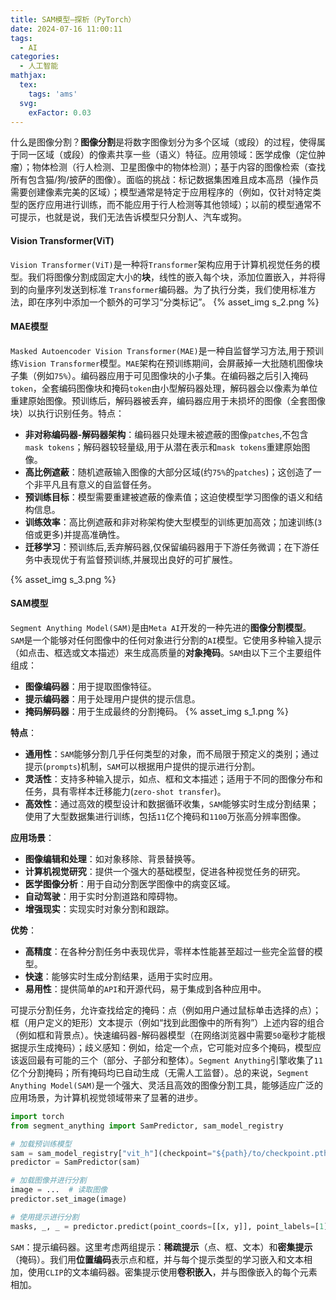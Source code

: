 ```yaml
---
title: SAM模型—探析（PyTorch）
date: 2024-07-16 11:00:11
tags:
  - AI
categories:
  - 人工智能
mathjax:
  tex:
    tags: 'ams'
  svg:
    exFactor: 0.03
---
```


什么是图像分割？**图像分割**是将数字图像划分为多个区域（或段）的过程，使得属于同一区域（或段）的像素共享一些（语义）特征。应用领域：医学成像（定位肿瘤）；物体检测（行人检测、卫星图像中的物体检测）；基于内容的图像检索（查找所有包含猫/狗/披萨的图像）。面临的挑战：标记数据集困难且成本高昂（操作员需要创建像素完美的区域）；模型通常是特定于应用程序的（例如，仅针对特定类型的医疗应用进行训练，而不能应用于行人检测等其他领域）；以前的模型通常不可提示，也就是说，我们无法告诉模型只分割人、汽车或狗。
<!-- more -->

#### Vision Transformer(ViT) 

`Vision Transformer(ViT)`是一种将`Transformer`架构应用于计算机视觉任务的模型。我们将图像分割成固定大小的**块**，线性的嵌入每个块，添加位置嵌入，并将得到的向量序列发送到标准 `Transformer`编码器。为了执行分类，我们使用标准方法，即在序列中添加一个额外的可学习“分类标记”。
{% asset_img s_2.png %}

#### MAE模型

`Masked Autoencoder Vision Transformer(MAE)`是一种自监督学习方法,用于预训练`Vision Transformer`模型。`MAE`架构在预训练期间，会屏蔽掉一大批随机图像块子集（例如`75%`）。编码器应用于可见图像块的小子集。在编码器之后引入掩码`token`，全套编码图像块和掩码`token`由小型解码器处理，解码器会以像素为单位重建原始图像。预训练后，解码器被丢弃，编码器应用于未损坏的图像（全套图像块）以执行识别任务。特点：
- **非对称编码器-解码器架构**：编码器只处理未被遮蔽的图像`patches`,不包含`mask tokens`；解码器较轻量级,用于从潜在表示和`mask tokens`重建原始图像。
- **高比例遮蔽**：随机遮蔽输入图像的大部分区域(约`75%`的`patches`)；这创造了一个非平凡且有意义的自监督任务。
- **预训练目标**：模型需要重建被遮蔽的像素值；这迫使模型学习图像的语义和结构信息。
- **训练效率**：高比例遮蔽和非对称架构使大型模型的训练更加高效；加速训练(`3`倍或更多)并提高准确性。
- **迁移学习**：预训练后,丢弃解码器,仅保留编码器用于下游任务微调；在下游任务中表现优于有监督预训练,并展现出良好的可扩展性。

{% asset_img s_3.png %}

#### SAM模型

`Segment Anything Model(SAM)`是由`Meta AI`开发的一种先进的**图像分割模型**。 `SAM`是一个能够对任何图像中的任何对象进行分割的`AI`模型。它使用多种输入提示（如点击、框选或文本描述）来生成高质量的**对象掩码**。`SAM`由以下三个主要组件组成：
- **图像编码器**：用于提取图像特征。
- **提示编码器**：用于处理用户提供的提示信息。
- **掩码解码器**：用于生成最终的分割掩码。
{% asset_img s_1.png %}

**特点**：
- **通用性**：`SAM`能够分割几乎任何类型的对象，而不局限于预定义的类别；通过提示(`prompts`)机制，`SAM`可以根据用户提供的提示进行分割。
- **灵活性**：支持多种输入提示，如点、框和文本描述；适用于不同的图像分布和任务，具有零样本迁移能力(`zero-shot transfer`)。
- **高效性**：通过高效的模型设计和数据循环收集，`SAM`能够实时生成分割结果；使用了大型数据集进行训练，包括`11`亿个掩码和`1100`万张高分辨率图像。

**应用场景**：
- **图像编辑和处理**：如对象移除、背景替换等。
- **计算机视觉研究**：提供一个强大的基础模型，促进各种视觉任务的研究。
- **医学图像分析**：用于自动分割医学图像中的病变区域。
- **自动驾驶**：用于实时分割道路和障碍物。
- **增强现实**：实现实时对象分割和跟踪。

**优势**：
- **高精度**：在各种分割任务中表现优异，零样本性能甚至超过一些完全监督的模型。
- **快速**：能够实时生成分割结果，适用于实时应用。
- **易用性**：提供简单的`API`和开源代码，易于集成到各种应用中。

可提示分割任务，允许查找给定的掩码：点（例如用户通过鼠标单击选择的点）；框（用户定义的矩形）文本提示（例如“找到此图像中的所有狗”）上述内容的组合（例如框和背景点）。快速编码器-解码器模型（在网络浏览器中需要`50`毫秒才能根据提示生成掩码）；歧义感知：例如，给定一个点，它可能对应多个掩码，模型应该返回最有可能的三个（部分、子部分和整体）。`Segment Anything`引擎收集了`11`亿个分割掩码；所有掩码均已自动生成（无需人工监督）。总的来说，`Segment Anything Model(SAM)`是一个强大、灵活且高效的图像分割工具，能够适应广泛的应用场景，为计算机视觉领域带来了显著的进步。
```python
import torch
from segment_anything import SamPredictor, sam_model_registry

# 加载预训练模型
sam = sam_model_registry["vit_h"](checkpoint="${path}/to/checkpoint.pth")
predictor = SamPredictor(sam)

# 加载图像并进行分割
image = ...  # 读取图像
predictor.set_image(image)

# 使用提示进行分割
masks, _, _ = predictor.predict(point_coords=[[x, y]], point_labels=[1])
```
`SAM`：提示编码器。这里考虑两组提示：**稀疏提示**（点、框、文本）和**密集提示**（掩码）。我们用**位置编码**表示点和框，并与每个提示类型的学习嵌入和文本相加，使用`CLIP`的文本编码器。密集提示使用**卷积嵌入**，并与图像嵌入的每个元素相加。